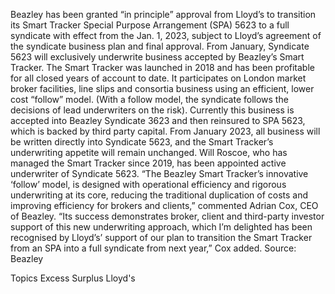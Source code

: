 Beazley has been granted “in principle” approval from Lloyd’s to transition its Smart Tracker Special Purpose Arrangement (SPA) 5623 to a full syndicate with effect from the Jan. 1, 2023, subject to Lloyd’s agreement of the syndicate business plan and final approval.
From January, Syndicate 5623 will exclusively underwrite business accepted by Beazley’s Smart Tracker.
The Smart Tracker was launched in 2018 and has been profitable for all closed years of account to date. It participates on London market broker facilities, line slips and consortia business using an efficient, lower cost “follow” model. (With a follow model, the syndicate follows the decisions of lead underwriters on the risk).
Currently this business is accepted into Beazley Syndicate 3623 and then reinsured to SPA 5623, which is backed by third party capital. From January 2023, all business will be written directly into Syndicate 5623, and the Smart Tracker’s underwriting appetite will remain unchanged.
Will Roscoe, who has managed the Smart Tracker since 2019, has been appointed active underwriter of Syndicate 5623.
“The Beazley Smart Tracker’s innovative ‘follow’ model, is designed with operational efficiency and rigorous underwriting at its core, reducing the traditional duplication of costs and improving efficiency for brokers and clients,” commented Adrian Cox, CEO of Beazley.
“Its success demonstrates broker, client and third-party investor support of this new underwriting approach, which I’m delighted has been recognised by Lloyd’s’ support of our plan to transition the Smart Tracker from an SPA into a full syndicate from next year,” Cox added.
Source: Beazley

Topics
Excess Surplus
Lloyd's
